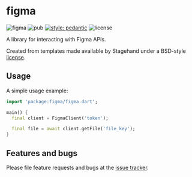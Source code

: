 # figma

![figma](https://github.com/arnemolland/figma/workflows/Dart%20CI/badge.svg) ![pub](https://img.shields.io/pub/v/figma.svg) [![style: pedantic](https://img.shields.io/badge/style-pedantic-9cf)](https://github.com/dart-lang/pedantic) ![license](https://img.shields.io/github/license/arnemolland/figma.svg)

A library for interacting with Figma APIs.

Created from templates made available by Stagehand under a BSD-style
[license](https://github.com/dart-lang/stagehand/blob/main/LICENSE).

## Usage

A simple usage example:

```dart
import 'package:figma/figma.dart';

main() {
  final client = FigmaClient('token');

  final file = await client.getFile('file_key');
}
```

## Features and bugs

Please file feature requests and bugs at the [issue tracker][tracker].

[tracker]: https://github.com/arnemolland/figma/issues
